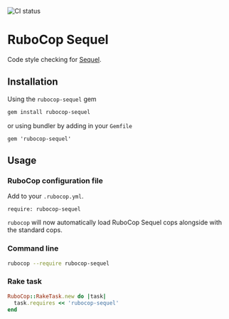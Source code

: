 ![CI status](https://github.com/rubocop-hq/rubocop-sequel/workflows/CI/badge.svg)

# RuboCop Sequel

Code style checking for [Sequel](https://sequel.jeremyevans.net/).

## Installation

Using the `rubocop-sequel` gem

```bash
gem install rubocop-sequel
```

or using bundler by adding in your `Gemfile`

```
gem 'rubocop-sequel'
```

## Usage

### RuboCop configuration file

Add to your `.rubocop.yml`.

```
require: rubocop-sequel
```

`rubocop` will now automatically load RuboCop Sequel
cops alongside with the standard cops.

### Command line

```bash
rubocop --require rubocop-sequel
```

### Rake task

```ruby
RuboCop::RakeTask.new do |task|
  task.requires << 'rubocop-sequel'
end
```
